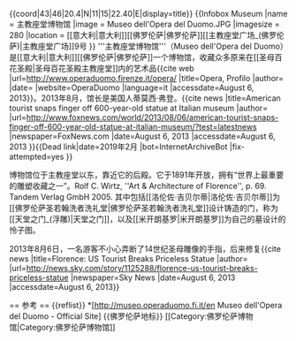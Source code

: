 {{coord|43|46|20.4|N|11|15|22.40|E|display=title}}
{{Infobox Museum
 |name          = 主教座堂博物馆
 |image         = Museo dell'Opera del Duomo.JPG
 |imagesize     = 280
 |location      = [[意大利|意大利]][[佛罗伦萨|佛罗伦萨]][[主教座堂广场_(佛罗伦萨)|主教座堂广场]]9号
}}
'''主教座堂博物馆'''（Museo dell'Opera del Duomo）是[[意大利|意大利]][[佛罗伦萨|佛罗伦萨]]一个博物馆，收藏众多原来在[[圣母百花圣殿|圣母百花圣殿主教座堂]]内的艺术品<ref>{{cite web |url=http://www.operaduomo.firenze.it/opera/ |title=Opera, Profilo |author= |date= |website=OperaDuomo |language=it |accessdate=August 6, 2013}}</ref>。2013年8月，馆长是美国人蒂莫西·弗登。<ref>{{cite news |title=American tourist snaps finger off 600-year-old statue at Italian museum |author= |url=http://www.foxnews.com/world/2013/08/06/american-tourist-snaps-finger-off-600-year-old-statue-at-italian-museum/?test=latestnews |newspaper=FoxNews.com |date=August 6, 2013 |accessdate=August 6, 2013 }}{{Dead link|date=2019年2月 |bot=InternetArchiveBot |fix-attempted=yes }}</ref>

博物馆位于主教座堂以东，靠近它的后殿。它于1891年开放，拥有“世界上最重要的雕塑收藏之一”。<ref>Rolf C. Wirtz, ''Art & Architecture of Florence'', p. 69.  Tandem Verlag GmbH 2005.</ref> 其中包括[[洛伦佐·吉贝尔蒂|洛伦佐·吉贝尔蒂]]为[[佛罗伦萨圣若翰洗者洗礼堂|佛罗伦萨圣若翰洗者洗礼堂]]设计铸造的门，称为[[天堂之门_(浮雕)|天堂之门]]，以及[[米开朗基罗|米开朗基罗]]为自己的墓设计的怜子图。

2013年8月6日，一名游客不小心弄断了14世纪圣母雕像的手指，后来修复<ref>{{cite news |title=Florence: US Tourist Breaks Priceless Statue |author= |url=http://news.sky.com/story/1125288/florence-us-tourist-breaks-priceless-statue |newspaper=Sky News |date=August 6, 2013 |accessdate=August 6, 2013}}</ref>

== 参考 ==
{{reflist}}
*[http://museo.operaduomo.fi.it/en Museo dell'Opera del Duomo - Official Site]
{{佛罗伦萨地标}}
[[Category:佛罗伦萨博物馆|Category:佛罗伦萨博物馆]]